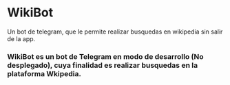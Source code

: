 # WikiBot

Un bot de telegram, que le permite realizar busquedas en wikipedia sin salir de la app.

### WikiBot es un bot de Telegram en modo de desarrollo (No desplegado), cuya finalidad es realizar busquedas en la plataforma Wkipedia.
